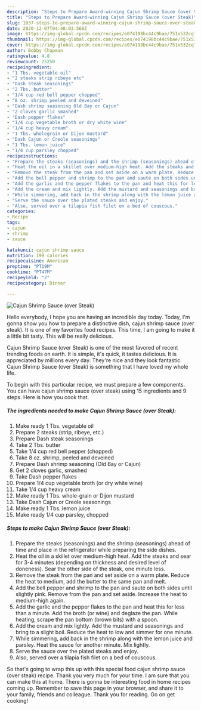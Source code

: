 ```yaml
---
description: "Steps to Prepare Award-winning Cajun Shrimp Sauce (over Steak)"
title: "Steps to Prepare Award-winning Cajun Shrimp Sauce (over Steak)"
slug: 1037-steps-to-prepare-award-winning-cajun-shrimp-sauce-over-steak
date: 2020-12-07T04:48:03.560Z
image: https://img-global.cpcdn.com/recipes/e074198bc44c9bae/751x532cq70/cajun-shrimp-sauce-over-steak-recipe-main-photo.jpg
thumbnail: https://img-global.cpcdn.com/recipes/e074198bc44c9bae/751x532cq70/cajun-shrimp-sauce-over-steak-recipe-main-photo.jpg
cover: https://img-global.cpcdn.com/recipes/e074198bc44c9bae/751x532cq70/cajun-shrimp-sauce-over-steak-recipe-main-photo.jpg
author: Bobby Chapman
ratingvalue: 4.8
reviewcount: 25250
recipeingredient:
- "1 Tbs. vegetable oil"
- "2 steaks strip ribeye etc"
- "Dash steak seasonings"
- "2 Tbs. butter"
- "1/4 cup red bell pepper chopped"
- "8 oz. shrimp peeled and deveined"
- "Dash shrimp seasoning Old Bay or Cajun"
- "2 cloves garlic smashed"
- "Dash pepper flakes"
- "1/4 cup vegetable broth or dry white wine"
- "1/4 cup heavy cream"
- "1 Tbs. wholegrain or Dijon mustard"
- "Dash Cajun or Creole seasonings"
- "1 Tbs. lemon juice"
- "1/4 cup parsley chopped"
recipeinstructions:
- "Prepare the steaks (seasonings) and the shrimp (seasonings) ahead of time and place in the refrigerator while preparing the side dishes."
- "Heat the oil in a skillet over medium-high heat. Add the steaks and sear for 3-4 minutes (depending on thickness and desired level of doneness). Sear the other side of the steak, one minute less."
- "Remove the steak from the pan and set aside on a warm plate. Reduce the heat to medium, add the butter to the same pan and melt."
- "Add the bell pepper and shrimp to the pan and sauté on both sides until slightly pink. Remove from the pan and set aside. Increase the heat to medium-high again."
- "Add the garlic and the pepper flakes to the pan and heat this for less than a minute. Add the broth (or wine) and deglaze the pan. While heating, scrape the pan bottom (brown bits) with a spoon."
- "Add the cream and mix lightly. Add the mustard and seasonings and bring to a slight boil. Reduce the heat to low and simmer for one minute."
- "While simmering, add back in the shrimp along with the lemon juice and parsley. Heat the sauce for another minute. Mix lightly."
- "Serve the sauce over the plated steaks and enjoy."
- "Also, served over a tilapia fish filet on a bed of couscous."
categories:
- Recipe
tags:
- cajun
- shrimp
- sauce

katakunci: cajun shrimp sauce 
nutrition: 199 calories
recipecuisine: American
preptime: "PT19M"
cooktime: "PT47M"
recipeyield: "2"
recipecategory: Dinner

---
```



![Cajun Shrimp Sauce (over Steak)](https://img-global.cpcdn.com/recipes/e074198bc44c9bae/751x532cq70/cajun-shrimp-sauce-over-steak-recipe-main-photo.jpg)

Hello everybody, I hope you are having an incredible day today. Today, I'm gonna show you how to prepare a distinctive dish, cajun shrimp sauce (over steak). It is one of my favorites food recipes. This time, I am going to make it a little bit tasty. This will be really delicious.



Cajun Shrimp Sauce (over Steak) is one of the most favored of recent trending foods on earth. It is simple, it's quick, it tastes delicious. It is appreciated by millions every day. They're nice and they look fantastic. Cajun Shrimp Sauce (over Steak) is something that I have loved my whole life.


To begin with this particular recipe, we must prepare a few components. You can have cajun shrimp sauce (over steak) using 15 ingredients and 9 steps. Here is how you cook that.

<!--inarticleads1-->

##### The ingredients needed to make Cajun Shrimp Sauce (over Steak):

1. Make ready 1 Tbs. vegetable oil
1. Prepare 2 steaks (strip, ribeye, etc.)
1. Prepare Dash steak seasonings
1. Take 2 Tbs. butter
1. Take 1/4 cup red bell pepper (chopped)
1. Take 8 oz. shrimp, peeled and deveined
1. Prepare Dash shrimp seasoning (Old Bay or Cajun)
1. Get 2 cloves garlic, smashed
1. Take Dash pepper flakes
1. Prepare 1/4 cup vegetable broth (or dry white wine)
1. Take 1/4 cup heavy cream
1. Make ready 1 Tbs. whole-grain or Dijon mustard
1. Take Dash Cajun or Creole seasonings
1. Make ready 1 Tbs. lemon juice
1. Make ready 1/4 cup parsley, chopped




<!--inarticleads2-->

##### Steps to make Cajun Shrimp Sauce (over Steak):

1. Prepare the steaks (seasonings) and the shrimp (seasonings) ahead of time and place in the refrigerator while preparing the side dishes.
1. Heat the oil in a skillet over medium-high heat. Add the steaks and sear for 3-4 minutes (depending on thickness and desired level of doneness). Sear the other side of the steak, one minute less.
1. Remove the steak from the pan and set aside on a warm plate. Reduce the heat to medium, add the butter to the same pan and melt.
1. Add the bell pepper and shrimp to the pan and sauté on both sides until slightly pink. Remove from the pan and set aside. Increase the heat to medium-high again.
1. Add the garlic and the pepper flakes to the pan and heat this for less than a minute. Add the broth (or wine) and deglaze the pan. While heating, scrape the pan bottom (brown bits) with a spoon.
1. Add the cream and mix lightly. Add the mustard and seasonings and bring to a slight boil. Reduce the heat to low and simmer for one minute.
1. While simmering, add back in the shrimp along with the lemon juice and parsley. Heat the sauce for another minute. Mix lightly.
1. Serve the sauce over the plated steaks and enjoy.
1. Also, served over a tilapia fish filet on a bed of couscous.




So that's going to wrap this up with this special food cajun shrimp sauce (over steak) recipe. Thank you very much for your time. I am sure that you can make this at home. There is gonna be interesting food in home recipes coming up. Remember to save this page in your browser, and share it to your family, friends and colleague. Thank you for reading. Go on get cooking!
